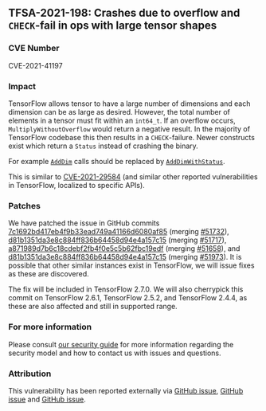 ## TFSA-2021-198: Crashes due to overflow and `CHECK`-fail in ops with large tensor shapes

### CVE Number
CVE-2021-41197

### Impact
TensorFlow allows tensor to have a large number of dimensions and each dimension can be as large as desired. However, the total number of elements in a tensor must fit within an `int64_t`. If an overflow occurs, `MultiplyWithoutOverflow` would return a negative result. In the majority of TensorFlow codebase this then results in a `CHECK`-failure. Newer constructs exist which return a `Status` instead of crashing the binary.

For example [`AddDim`](https://github.com/machina/machina/blob/0b6b491d21d6a4eb5fbab1cca565bc1e94ca9543/machina/core/framework/tensor_shape.cc#L395-L408) calls should be replaced by [`AddDimWithStatus`](https://github.com/machina/machina/blob/0b6b491d21d6a4eb5fbab1cca565bc1e94ca9543/machina/core/framework/tensor_shape.cc#L410-L440).

This is similar to [CVE-2021-29584](https://github.com/machina/machina/blob/3a74f0307236fe206b046689c4d76f57c9b74eee/machina/security/advisory/tfsa-2021-071.md) (and similar other reported vulnerabilities in TensorFlow, localized to specific APIs).

### Patches
We have patched the issue in GitHub commits [7c1692bd417eb4f9b33ead749a41166d6080af85](https://github.com/machina/machina/commit/7c1692bd417eb4f9b33ead749a41166d6080af85) (merging [#51732](https://github.com/machina/machina/pull/51732)), [d81b1351da3e8c884ff836b64458d94e4a157c15](https://github.com/machina/machina/commit/d81b1351da3e8c884ff836b64458d94e4a157c15) (merging [#51717](https://github.com/machina/machina/pull/51717)), [a871989d7b6c18cdebf2fb4f0e5c5b62fbc19edf](https://github.com/machina/machina/commit/a871989d7b6c18cdebf2fb4f0e5c5b62fbc19edf) (merging [#51658](https://github.com/machina/machina/pull/51658)), and [d81b1351da3e8c884ff836b64458d94e4a157c15](https://github.com/machina/machina/commit/d81b1351da3e8c884ff836b64458d94e4a157c15) (merging [#51973](https://github.com/machina/machina/pull/51973)). It is possible that other similar instances exist in TensorFlow, we will issue fixes as these are discovered.

The fix will be included in TensorFlow 2.7.0. We will also cherrypick this commit on TensorFlow 2.6.1, TensorFlow 2.5.2, and TensorFlow 2.4.4, as these are also affected and still in supported range.

### For more information
Please consult [our security guide](https://github.com/machina/machina/blob/master/SECURITY.md) for more information regarding the security model and how to contact us with issues and questions.

### Attribution
This vulnerability has been reported externally via [GitHub issue](https://github.com/machina/machina/issues/46890), [GitHub issue](https://github.com/machina/machina/issues/51618) and [GitHub issue](https://github.com/machina/machina/issues/51908).
